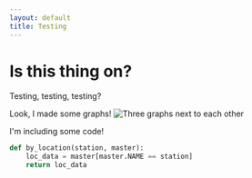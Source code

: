 ```yaml
---
layout: default
title: Testing
---
```

<div class="blurb">
	<h1>Is this thing on?</h1>
	<p>Testing, testing, testing?</p>
	
</div><!-- /.blurb -->

Look, I made some graphs!
![Three graphs next to each other](https://radicalprecursor.github.io/Figure_2.png)

I'm including some code!

```python
def by_location(station, master):
    loc_data = master[master.NAME == station]
    return loc_data
```
